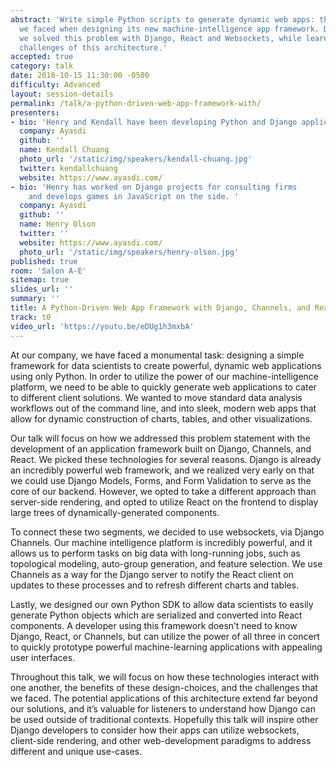 ```yaml
---
abstract: 'Write simple Python scripts to generate dynamic web apps: this is the challenge
  we faced when designing its new machine-intelligence app framework. Discover how
  we solved this problem with Django, React and Websockets, while learning about the
  challenges of this architecture.'
accepted: true
category: talk
date: 2018-10-15 11:30:00 -0500
difficulty: Advanced
layout: session-details
permalink: /talk/a-python-driven-web-app-framework-with/
presenters:
- bio: 'Henry and Kendall have been developing Python and Django applications at Ayasdi for the past two years. Ayasdi is a machine intelligence company helping businesses understand their data and optimize their processes. Previously, Kendall was a co-organizer at the San Diego Python Users Group, and has given several Python-related workshops and tutorials.'
  company: Ayasdi
  github: ''
  name: Kendall Chuang
  photo_url: '/static/img/speakers/kendall-chuang.jpg'
  twitter: kendallchuang
  website: https://www.ayasdi.com/
- bio: 'Henry has worked on Django projects for consulting firms
    and develops games in JavaScript on the side. '
  company: Ayasdi
  github: ''
  name: Henry Olson
  twitter: ''
  website: https://www.ayasdi.com/
  photo_url: '/static/img/speakers/henry-olson.jpg'
published: true
room: 'Salon A-E'
sitemap: true
slides_url: ''
summary: ''
title: A Python-Driven Web App Framework with Django, Channels, and React
track: t0
video_url: 'https://youtu.be/eDUg1h3mxbA'
---
```


At our company, we have faced a monumental task: designing a simple framework for data scientists to create powerful, dynamic web applications using only Python. In order to utilize the power of our machine-intelligence platform, we need to be able to quickly generate web applications to cater to different client solutions. We wanted to move standard data analysis workflows out of the command line, and into sleek, modern web apps that allow for dynamic construction of charts, tables, and other visualizations.

Our talk will focus on how we addressed this problem statement with the development of an application framework built on Django, Channels, and React. We picked these technologies for several reasons. Django is already an incredibly powerful web framework, and we realized very early on that we could use Django Models, Forms, and Form Validation to serve as the core of our backend. However, we opted to take a different approach than server-side rendering, and opted to utilize React on the frontend to display large trees of dynamically-generated components.

To connect these two segments, we decided to use websockets, via Django Channels. Our machine intelligence platform is incredibly powerful, and it allows us to perform tasks on big data with long-running jobs, such as topological modeling, auto-group generation, and feature selection. We use Channels as a way for the Django server to notify the React client on updates to these processes and to refresh different charts and tables.

Lastly, we designed our own Python SDK to allow data scientists to easily generate Python objects which are serialized and converted into React components. A developer using this framework doesn’t need to know Django, React, or Channels, but can utilize the power of all three in concert to quickly prototype powerful machine-learning applications with appealing user interfaces.

Throughout this talk, we will focus on how these technologies interact with one another, the benefits of these design-choices, and the challenges that we faced. The potential applications of this architecture extend far beyond our solutions, and it’s valuable for listeners to understand how Django can be used outside of traditional contexts. Hopefully this talk will inspire other Django developers to consider how their apps can utilize websockets, client-side rendering, and other web-development paradigms to address different and unique use-cases.
